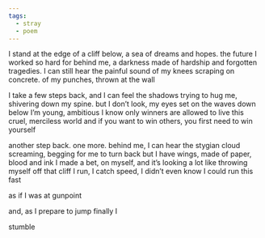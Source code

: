 ```yaml
---
tags:
  - stray
  - poem
---
```

I stand at the edge of a cliff
below, a sea of dreams and hopes. the future I worked so hard for 
behind me, a darkness made of hardship and forgotten tragedies. I can still hear the painful sound of my knees scraping on concrete. of my punches, thrown at the wall

I take a few steps back, and I can feel the shadows trying to hug me, shivering down my spine. but I don’t look, my eyes set on the waves down below
I’m young, ambitious
I know only winners are allowed to live this cruel, merciless world
and if you want to win others, you first need to win yourself

another step back. one more. behind me, I can hear the stygian cloud screaming, begging for me to turn back
but I have wings, made of paper, blood and ink
I made a bet, on myself, and it’s looking a lot like throwing myself off that cliff
I run, I catch speed, I didn’t even know I could run this fast

as if I was at gunpoint

and, as I prepare to jump
finally
I

stumble